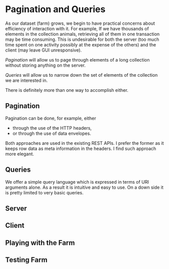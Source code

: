 # Pagination and Queries

As our dataset (farm) grows, we begin to have practical concerns about
efficiency of interaction with it. For example, If we have thousands of
elements in the collection animals, retrieving all of them in one transaction
may be time consuming.  This is undesirable for both the server (too much time
spent on one activity possibly at the expense of the others) and the client
(may leave GUI unresponsive).

_Pagination_ will allow us to page through elements of a long collection without
storing anything on the server.

_Queries_ will allow us to narrow down the set of elements of the collection we
are interested in.

There is definitely more than one way to accomplish either.  

## Pagination

Pagination can be done, for example, either

* through the use of the HTTP headers,
* or through the use of data envelopes.

Both approaches are used in the existing REST APIs.  I prefer the former as it
keeps row data as meta information in the headers.  I find such approach more
elegant.

## Queries

We offer a simple query language which is expressed in terms of URI arguments
alone.  As a result it is intuitive and easy to use.  On a down side it is
pretty limited to very basic queries.

## Server


## Client


## Playing with the Farm


## Testing Farm

